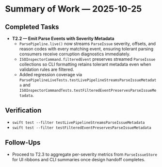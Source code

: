 # Summary of Work — 2025-10-25

## Completed Tasks
- **T2.2 — Emit Parse Events with Severity Metadata**
  - `ParsePipeline.live()` now streams `ParseIssue` severity, offsets, and reason codes with every matching event, ensuring tolerant parsing consumers receive corruption diagnostics immediately.
  - `ISOInspectorCommand.filteredEvent` preserves streamed `ParseIssue` collections so CLI formatting retains tolerant metadata even when validation rules are filtered.
  - Added regression coverage via `ParsePipelineLiveTests.testLivePipelineStreamsParseIssueMetadata` and `ISOInspectorCommandTests.testFilteredEventPreservesParseIssueMetadata`.

## Verification
- `swift test --filter testLivePipelineStreamsParseIssueMetadata`
- `swift test --filter testFilteredEventPreservesParseIssueMetadata`

## Follow-Ups
- Proceed to T2.3 to aggregate per-severity metrics from `ParseIssueStore` for UI ribbons and CLI summaries once design handoff completes.
